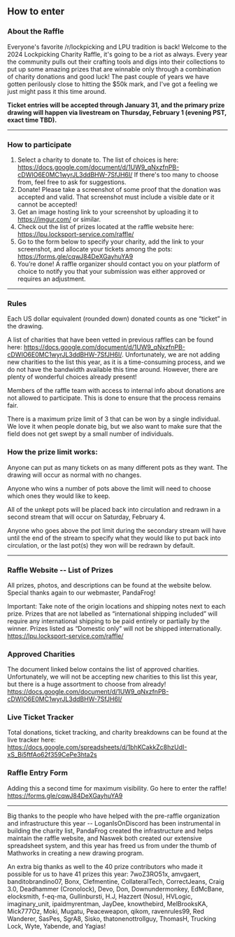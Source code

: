 ## How to enter

### About the Raffle

Everyone's favorite /r/lockpicking and LPU tradition is back! Welcome to the 2024 Lockpicking Charity Raffle, it's going to be a riot as always. Every year the community pulls out their crafting tools and digs into their collections to put up some amazing prizes that are winnable only through a combination of charity donations and good luck! The past couple of years we have gotten perilously close to hitting the $50k mark, and I've got a feeling we just might pass it this time around.

**Ticket entries will be accepted through January 31, and the primary prize drawing will happen via livestream on Thursday, February 1 (evening PST, exact time TBD).**

----


### How to participate

1. Select a charity to donate to. The list of choices is here: https://docs.google.com/document/d/1UW9_qNxzfnPB-cDWIO6E0MC1wyrJL3ddBHW-7SfJH6I/
If there's too many to choose from, feel free to ask for suggestions.
2. Donate! Please take a screenshot of some proof that the donation was accepted and valid. That screenshot must include a visible date or it cannot be accepted!
3. Get an image hosting link to your screenshot by uploading it to https://imgur.com/ or similar.
4. Check out the list of prizes located at the raffle website here: https://lpu.locksport-service.com/raffle/
5. Go to the form below to specify your charity, add the link to your screenshot, and allocate your tickets among the pots:
https://forms.gle/cqwJ84DeXGayhuYA9
6. You’re done! A raffle organizer should contact you on your platform of choice to notify you that your submission was either approved or requires an adjustment.

----

### Rules

Each US dollar equivalent (rounded down) donated counts as one “ticket” in the drawing.

A list of charities that have been vetted in previous raffles can be found here: https://docs.google.com/document/d/1UW9_qNxzfnPB-cDWIO6E0MC1wyrJL3ddBHW-7SfJH6I/.
Unfortunately, we are not adding new charities to the list this year, as it is a time-consuming process, and we do not have the bandwidth available this time around. However, there are plenty of wonderful choices already present!

Members of the raffle team with access to internal info about donations are not allowed to participate. This is done to ensure that the process remains fair.

There is a maximum prize limit of 3 that can be won by a single individual. We love it when people donate big, but we also want to make sure that the field does not get swept by a small number of individuals.

### How the prize limit works:

Anyone can put as many tickets on as many different pots as they want.
The drawing will occur as normal with no changes.

Anyone who wins a number of pots above the limit will need to choose which ones they would like to keep.

All of the unkept pots will be placed back into circulation and redrawn in a second stream that will occur on Saturday, February 4.

Anyone who goes above the pot limit during the secondary stream will have until the end of the stream to specify what they would like to put back into circulation, or the last pot(s) they won will be redrawn by default.

----


### Raffle Website -- List of Prizes

All prizes, photos, and descriptions can be found at the website below. Special thanks again to our webmaster, PandaFrog!

Important: Take note of the origin locations and shipping notes next to each prize. Prizes that are not labelled as “international shipping included” will require any international shipping to be paid entirely or partially by the winner. Prizes listed as “Domestic only” will not be shipped internationally.
https://lpu.locksport-service.com/raffle/

### Approved Charities
The document linked below contains the list of approved charities. Unfortunately, we will not be accepting new charities to this list this year, but there is a huge assortment to choose from already!
https://docs.google.com/document/d/1UW9_qNxzfnPB-cDWIO6E0MC1wyrJL3ddBHW-7SfJH6I/

### Live Ticket Tracker
Total donations, ticket tracking, and charity breakdowns can be found at the live tracker here:
https://docs.google.com/spreadsheets/d/1bhKCakkZc8hzUdI-xS_Bi5ftfAo62f359CePe3hta2s

### Raffle Entry Form
Adding this a second time for maximum visibility. Go here to enter the raffle!
https://forms.gle/cqwJ84DeXGayhuYA9

-----

Big thanks to the people who have helped with the pre-raffle organization and infrastructure this year -- LoganIsOnDiscord has been instrumental in building the charity list, PandaFrog created the infrastructure and helps maintain the raffle website, and Naswek both created our extensive spreadsheet system, and this year has freed us from under the thumb of Mathworks in creating a new drawing program.

An extra big thanks as well to the 40 prize contributors who made it possible for us to have 41 prizes this year: 7woZ3RO51x, amvgaert, banditobrandino07, Bonx, Clefmentine, CollateralTech, CorrectJeans, Craig 3.0, Deadhammer (Cronolock), Devo, Don, Downundermonkey, EdMcBane, elocksmith, f-eq-ma, Gullinbursti, H.J, Hazzert (Nosu), HVLogic, imaginary_unit, ipaidmyrentman, JayDee, knowthebird, MelBrooksKA, Mick777Oz, Moki, Mugatu, Peaceweapon, qikom, ravenrules99, Red Wanderer, SasPes, SgrA8, Sisko, thatonenottrollguy, ThomasH, Trucking Lock, Wyte, Yabende, and Yagias!
